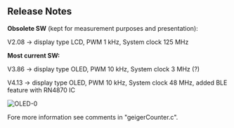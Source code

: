 ## **Release Notes** 



**Obsolete SW** (kept for measurement purposes and presentation):

V2.08 -> display type LCD, PWM 1 kHz, System clock 125 MHz

**Most current SW:**

V3.86 -> display type OLED, PWM 10 kHz, System clock 3 MHz (?)

V4.13 -> display type OLED, PWM 10 kHz, System clock 48 MHz, added BLE feature with RN4870 IC

![OLED-0](https://user-images.githubusercontent.com/77980708/232290196-e4dec252-12a1-4814-8e0e-661fdc5ffa35.gif)

Fore more information see comments in "geigerCounter.c".
